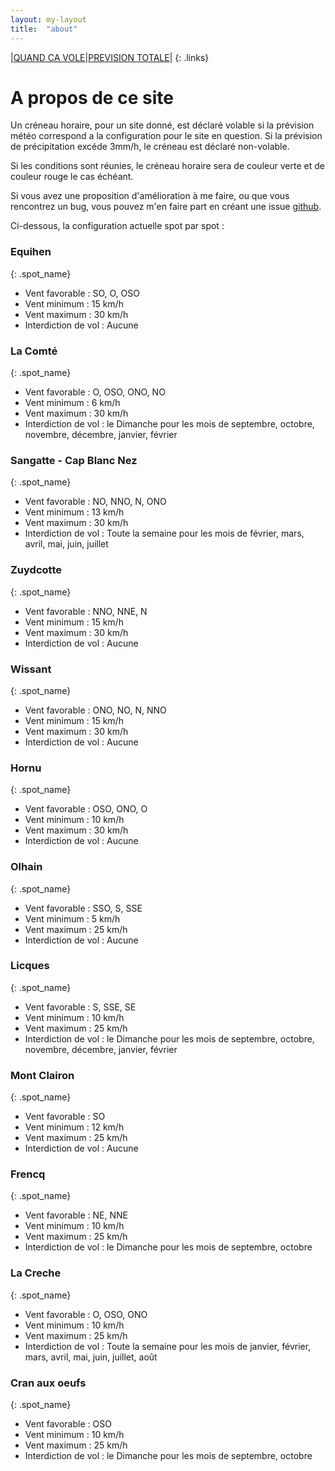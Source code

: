 ```yaml
---
layout: my-layout
title:  "about"
---
```


|[QUAND CA VOLE](/)|[PREVISION TOTALE](all)|
{: .links}

# A propos de ce site

Un créneau horaire, pour un site donné, est déclaré volable si la prévision météo correspond a la configuration pour le site en question. Si la prévision de précipitation excéde 3mm/h, le créneau est déclaré non-volable.

Si les conditions sont réunies, le créneau horaire sera de couleur verte et de couleur rouge le cas échéant.

Si vous avez une proposition d'amélioration à me faire, ou que vous rencontrez un bug, vous pouvez m'en faire part en créant une issue [github](https://github.com/parapente-dans-le-nord/parapente-dans-le-nord.github.io/issues).

Ci-dessous, la configuration actuelle spot par spot : 

### Equihen
{: .spot_name}

- Vent favorable : SO, O, OSO
- Vent minimum : 15 km/h
- Vent maximum : 30 km/h
- Interdiction de vol :  Aucune  

### La Comté
{: .spot_name}

- Vent favorable : O, OSO, ONO, NO
- Vent minimum : 6 km/h
- Vent maximum : 30 km/h
- Interdiction de vol :  le Dimanche pour les mois de septembre, octobre, novembre, décembre, janvier, février 

### Sangatte - Cap Blanc Nez
{: .spot_name}

- Vent favorable : NO, NNO, N, ONO
- Vent minimum : 13 km/h
- Vent maximum : 30 km/h
- Interdiction de vol :  Toute la semaine pour les mois de février, mars, avril, mai, juin, juillet 

### Zuydcotte
{: .spot_name}

- Vent favorable : NNO, NNE, N
- Vent minimum : 15 km/h
- Vent maximum : 30 km/h
- Interdiction de vol :  Aucune  

### Wissant
{: .spot_name}

- Vent favorable : ONO, NO, N, NNO
- Vent minimum : 15 km/h
- Vent maximum : 30 km/h
- Interdiction de vol :  Aucune  

### Hornu
{: .spot_name}

- Vent favorable : OSO, ONO, O
- Vent minimum : 10 km/h
- Vent maximum : 30 km/h
- Interdiction de vol :  Aucune  

### Olhain
{: .spot_name}

- Vent favorable : SSO, S, SSE
- Vent minimum : 5 km/h
- Vent maximum : 25 km/h
- Interdiction de vol :  Aucune  

### Licques
{: .spot_name}

- Vent favorable : S, SSE, SE
- Vent minimum : 10 km/h
- Vent maximum : 25 km/h
- Interdiction de vol :  le Dimanche pour les mois de septembre, octobre, novembre, décembre, janvier, février 

### Mont Clairon
{: .spot_name}

- Vent favorable : SO
- Vent minimum : 12 km/h
- Vent maximum : 25 km/h
- Interdiction de vol :  Aucune  

### Frencq
{: .spot_name}

- Vent favorable : NE, NNE
- Vent minimum : 10 km/h
- Vent maximum : 25 km/h
- Interdiction de vol :  le Dimanche pour les mois de septembre, octobre 

### La Creche
{: .spot_name}

- Vent favorable : O, OSO, ONO
- Vent minimum : 10 km/h
- Vent maximum : 25 km/h
- Interdiction de vol :  Toute la semaine pour les mois de janvier, février, mars, avril, mai, juin, juillet, août 

### Cran aux oeufs
{: .spot_name}

- Vent favorable : OSO
- Vent minimum : 10 km/h
- Vent maximum : 25 km/h
- Interdiction de vol :  le Dimanche pour les mois de septembre, octobre 


